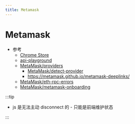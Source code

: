 ```yaml
---
title: Metamask
---
```


# Metamask

- 参考
  - [Chrome Store](https://chrome.google.com/webstore/detail/metamask/nkbihfbeogaeaoehlefnkodbefgpgknn?hl=en)
  - [api-playground](https://metamask.github.io/api-playground/api-documentation/)
  - [MetaMask/providers](https://github.com/MetaMask/providers)
    - [MetaMask/detect-provider](https://github.com/MetaMask/detect-provider)
    - https://metamask.github.io/metamask-deeplinks/
  - [MetaMask/eth-rpc-errors](https://github.com/MetaMask/eth-rpc-errors)
  - [MetaMask/metamask-onboarding](https://github.com/MetaMask/metamask-onboarding)

:::tip

- js 是无法主动 disconnect 的 - 只能是前端维护状态

:::
